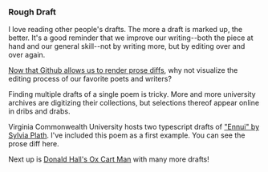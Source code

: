 ### Rough Draft

I love reading other people's drafts. The more a draft is marked up, the better. It's a good reminder that we improve our writing--both the piece at hand and our general skill--not by writing more, but by editing over and over again.

[Now that Github allows us to render prose diffs](https://github.com/blog/1784-rendered-prose-diffs), why not visualize the editing process of our favorite poets and writers?

Finding multiple drafts of a single poem is tricky. More and more university archives are digitizing their collections, but selections thereof appear online in dribs and drabs.

Virginia Commonwealth University hosts two typescript drafts of ["Ennui" by Sylvia Plath](http://www.blackbird.vcu.edu/v5n2/poetry/plath_s/typescript-draft.htm). I've included this poem as a first example. You can see the prose diff here.


Next up is [Donald Hall's Ox Cart Man](http://www.library.unh.edu/special/index.php/exhibits/jane-kenyon-and-donald-hall/ox-cart-man/draft15) with many more drafts!
